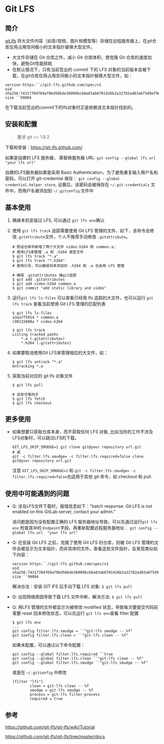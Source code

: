 # Git LFS

## 简介

[git lfs](<https://git-lfs.github.com/>) 将大文件内容（如音/视频，图片和模型等）存储在远程服务器上，在git仓库仅用占用空间极小的文本指针替换大型文件。

- 大文件存储在 Git 仓库之外，减小 Git 仓库体积，使克隆 Git 仓库的速度加快，避免Git性能损耗
- 在默认情况下，只有当前签出的 commit 下的 LFS 对象的当前版本会被下载，在git仓库仅用占用空间极小的文本指针替换大型文件，如：

```
version https:``//git-lfs.github.com/spec/v1
oid sha256:74317704769af0bd58bde36009bcb8a83ab6701426b2a32782ad83a6f5d9ef90
size ``99884
```

在下载当前签出的commit下的lfs对象时正是依赖该文本指针找到的。

## 安装和配置

> 要求 git  >= 1.8.2

下载和安装：<https://git-lfs.github.com/>

如果是自建的 LFS 服务器， 需替换服务器 URL: `git config --global lfs.url  "your lfs url"`

自建的LFS服务器如果是采用 Basic Authentication，为了避免重复输入用户名和密码，可以打开 git-credential 保存： `git config --global credential.helper store`, 设置后，该密码会被保存在 `~/.git-credentials` 文件中，而用户名被添加到 `~/.gitconfig` 文件中



## 基本使用

1. 确保本机安装过 LFS, 可以通过 `git lfs env`确认

2. 使用 `git lfs track` 追踪需要使用 Git LFS 管理的文件，如下，该命令会修改`.gitattribute`文件，个人不推荐手动修改 `.gitattribute`。
   
   ```shell
   # 假设仓库中新增了两个大文件 video.h264 和 common.a;
   # 使用LFS来管理 .a 和 .h264 类型文件
   $ git lfs track "*.a"
   $ git lfs track "*.h264"
   # 使用引号，可以确保将来添加的 .h264 和 .a 也会用 LFS 管理
    
   # 确保 .gitattributes 被git追踪
   $ git add .gitattributes
   $ git add video.h264 common.a
   $ git commit "add static library and video"
   ```

3. 运行`git lfs ls-files` 可以查看已经用 lfs 追踪的大文件，也可以运行 `git lfs track` 查看当前使用 Git LFS 管理的匹配列表

   ```shell
   $ git lfs ls-files
   a3aa7f5654 * common.a
   c99115880a * video.h264
   
   $ git lfs track
   Listing tracked paths
       *.a (.gitattributes)
       *.h264 (.gitattributes)
   ```

4. 如果要取消使用Git LFS来管理相应的大文件，如：

   ```shell
   $ git lfs untrack "*.a"
   Untracking *.a
   ```

5. 获取当前对应的 git lfs 对象文件

   ```shell
   $ git lfs pull
    
   # 该命令等同于
   $ git lfs fetch
   $ git lfs checkout
   ```

   

## 更多使用

- 如果想要只获取仓库本身，而不获取任何 LFS 对象, 比如当你的工作不涉及 LFS对象时，可以跳过LFS的下载。

  ```shell
  GIT_LFS_SKIP_SMUDGE=1 git clone git@your repository url.git
  # 或
  git -c filter.lfs.smudge= -c filter.lfs.required=false clone git@your repository url.git
  ```

  注意 `GIT_LFS_SKIP_SMUDGE=1` 和 `git -c filter.lfs.smudge= -c filter.lfs.required=false`也适用于其他 git 命令，如 checkout  和 pull.

## 使用中可能遇到的问题

- Q: 涉及LFS文件下载时，报错信息如下："batch response: Git LFS is not enabled on this GitLab server, contact your admin."

  该问题是因为没有配置正确的 LFS 服务器地址导致，可以先通过运行`git lfs env` 检查其中的 `Endpoint`字段，再重新配置远程服务器地址： `git config --global lfs.url  "your lfs url"`

- Q: 在安装 Git LFS 之前，克隆了使用 Git LFS 的仓库，则被 Git LFS 管理的文件会被显示为文本指针，而非具体的文件。查看这些文件指针，会发现类似如下内容：

  ```
  version https:``//git-lfs.github.com/spec/v1
  oid sha256:74317704769af0bd58bde36009bcb8a83ab6701426b2a32782ad83a6f5d9ef90
  size ``99884
  ```

  解决办法：安装 GIT lFS 后手动下载 LFS 对象:  `$ git lfs pull`

- Q: 出现网络原因导致下载 LFS 文件中断，解决方法: `$ git lfs pull`

- Q:  用LFS 管理的文件都显示为被修改 modified 状态，导致每次要提交代码前需要 reset 回未修改状态，可以先运行 `git lfs env`查看 filter 配置

  ```shell
  $ git lfs env
  ...
  git config filter.lfs.smudge = ``"git-lfs smudge -- %f"
  git config filter.lfs.clean = ``"git-lfs clean -- %f"
  ```

  如果未配置，可以通过以下命令配置：

  ```shell
  git config --global filter.lfs.required ``true
  git config --global filter.lfs.clean ``"git-lfs clean -- %f"
  git config --global filter.lfs.smudge ``"git-lfs smudge -- %f"
  ```

  或是在 `~/.gitconfig` 中修改

  ```
  [filter "lfs"]
          clean = git-lfs clean -- %f
          smudge = git-lfs smudge -- %f
          process = git-lfs filter-process
          required = true
  ```

  

## 参考

<https://github.com/git-lfs/git-lfs/wiki/Tutorial>

<https://github.com/git-lfs/git-lfs/tree/master/docs>